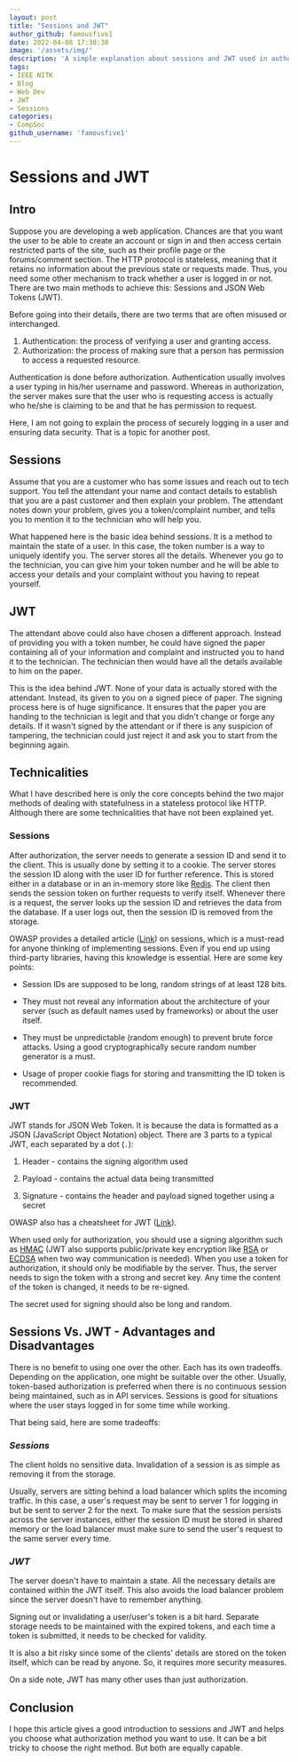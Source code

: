 ```yaml
---
layout: post
title: "Sessions and JWT"
author_github: famousfive1
date: 2022-04-08 17:30:30
image: '/assets/img/'
description: 'A simple explanation about sessions and JWT used in authorization'
tags:
- IEEE NITK
- Blog
- Web Dev
- JWT
- Sessions
categories:
- CompSoc
github_username: 'famousfive1'
---
```


# __Sessions and JWT__

## __Intro__

Suppose you are developing a web application. Chances are that you want the user to be able to create an account or sign in and then access certain restricted parts of the site, such as their profile page or the forums/comment section. The HTTP protocol is stateless, meaning that it retains no information about the previous state or requests made. Thus, you need some other mechanism to track whether a user is logged in or not. There are two main methods to achieve this: Sessions and JSON Web Tokens (JWT).

Before going into their details, there are two terms that are often misused or interchanged.
1. Authentication: the process of verifying a user and granting access.
2. Authorization: the process of making sure that a person has permission to access a requested resource.

Authentication is done before authorization. Authentication usually involves a user typing in his/her username and password. Whereas in authorization, the server makes sure that the user who is requesting access is actually who he/she is claiming to be and that he has permission to request.

Here, I am not going to explain the process of securely logging in a user and ensuring data security. That is a topic for another post.

## __Sessions__

Assume that you are a customer who has some issues and reach out to tech support. You tell the attendant your name and contact details to establish that you are a past customer and then explain your problem. The attendant notes down your problem, gives you a token/complaint number, and tells you to mention it to the technician who will help you.

What happened here is the basic idea behind sessions. It is a method to maintain the state of a user. In this case, the token number is a way to uniquely identify you. The server stores all the details. Whenever you go to the technician, you can give him your token number and he will be able to access your details and your complaint without you having to repeat yourself.

## __JWT__

The attendant above could also have chosen a different approach. Instead of providing you with a token number, he could have signed the paper containing all of your information and complaint and instructed you to hand it to the technician. The technician then would have all the details available to him on the paper.

This is the idea behind JWT. None of your data is actually stored with the attendant. Instead, its given to you on a signed piece of paper. The signing process here is of huge significance. It ensures that the paper you are handing to the technician is legit and that you didn't change or forge any details. If it wasn't signed by the attendant or if there is any suspicion of tampering, the technician could just reject it and ask you to start from the beginning again.

## __Technicalities__

What I have described here is only the core concepts behind the two major methods of dealing with statefulness in a stateless protocol like HTTP. Although there are some technicalities that have not been explained yet.

### __Sessions__

After authorization, the server needs to generate a session ID and send it to the client. This is usually done by setting it to a cookie. The server stores the session ID along with the user ID for further reference. This is stored either in a database or in an in-memory store like [Redis](https://redis.io/). The client then sends the session token on further requests to verify itself. Whenever there is a request, the server looks up the session ID and retrieves the data from the database. If a user logs out, then the session ID is removed from the storage.


OWASP provides a detailed article ([Link](https://cheatsheetseries.owasp.org/cheatsheets/Session_Management_Cheat_Sheet.html)) on sessions, which is a must-read for anyone thinking of implementing sessions. Even if you end up using third-party libraries, having this knowledge is essential. Here are some key points:

- Session IDs are supposed to be long, random strings of at least 128 bits.

- They must not reveal any information about the architecture of your server (such as default names used by frameworks) or about the user itself.

- They must be unpredictable (random enough) to prevent brute force attacks. Using a good cryptographically secure random number generator is a must.

- Usage of proper cookie flags for storing and transmitting the ID token is recommended.


### __JWT__

JWT stands for JSON Web Token. It is because the data is formatted as a JSON (JavaScript Object Notation) object. There are 3 parts to a typical JWT, each separated by a dot (`.`):

1. Header - contains the signing algorithm used

2. Payload - contains the actual data being transmitted

3. Signature - contains the header and payload signed together using a secret

OWASP also has a cheatsheet for JWT ([Link](https://cheatsheetseries.owasp.org/cheatsheets/JSON_Web_Token_for_Java_Cheat_Sheet.html)).

When used only for authorization, you should use a signing algorithm such as [HMAC](https://en.wikipedia.org/wiki/HMAC) (JWT also supports public/private key encryption like [RSA](https://en.wikipedia.org/wiki/RSA_(cryptosystem)) or [ECDSA](https://en.wikipedia.org/wiki/Elliptic_Curve_Digital_Signature_Algorithm) when two way communication is needed). When you use a token for authorization, it should only be modifiable by the server. Thus, the server needs to sign the token with a strong and secret key. Any time the content of the token is changed, it needs to be re-signed.

The secret used for signing should also be long and random.


## __Sessions Vs. JWT - Advantages and Disadvantages__

There is no benefit to using one over the other. Each has its own tradeoffs. Depending on the application, one might be suitable over the other. Usually, token-based authorization is preferred when there is no continuous session being maintained, such as in API services. Sessions is good for situations where the user stays logged in for some time while working.

That being said, here are some tradeoffs:

### _Sessions_

The client holds no sensitive data. Invalidation of a session is as simple as removing it from the storage.

Usually, servers are sitting behind a load balancer which splits the incoming traffic. In this case, a user's request may be sent to server 1 for logging in but be sent to server 2 for the next. To make sure that the session persists across the server instances, either the session ID must be stored in shared memory or the load balancer must make sure to send the user's request to the same server every time.


### _JWT_

The server doesn't have to maintain a state. All the necessary details are contained within the JWT itself. This also avoids the load balancer problem since the server doesn't have to remember anything.

Signing out or invalidating a user/﻿user's token is a bit hard. Separate storage needs to be maintained with the expired tokens, and each time a token is submitted, it needs to be checked for validity.

It is also a bit risky since some of the clients' details are stored on the token itself, which can be read by anyone. So, it requires more security measures.

On a side note, JWT has many other uses than just authorization.


## __Conclusion__

I hope this article gives a good introduction to sessions and JWT and helps you choose what authorization method you want to use. It can be a bit tricky to choose the right method. But both are equally capable. 


